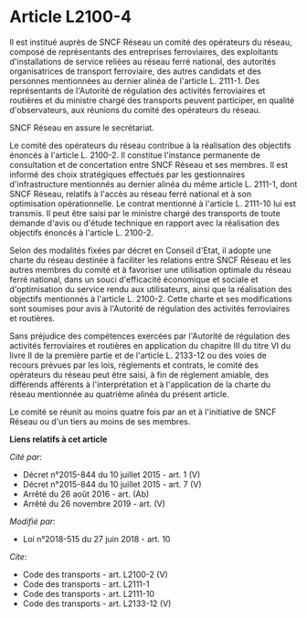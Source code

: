 # Article L2100-4

Il est institué auprès de SNCF Réseau un comité des opérateurs du réseau, composé de représentants des entreprises
ferroviaires, des exploitants d'installations de service reliées au réseau ferré national, des autorités organisatrices de
transport ferroviaire, des autres candidats et des personnes mentionnées au dernier alinéa de l'article L. 2111-1. Des
représentants de l'Autorité de régulation des activités ferroviaires et routières et du ministre chargé des transports
peuvent participer, en qualité d'observateurs, aux réunions du comité des opérateurs du réseau. 

SNCF Réseau en assure le secrétariat. 

Le comité des opérateurs du réseau contribue à la réalisation des objectifs énoncés à l'article L. 2100-2. Il constitue
l'instance permanente de consultation et de concertation entre SNCF Réseau et ses membres. Il est informé des choix
stratégiques effectués par les gestionnaires d'infrastructure mentionnés au dernier alinéa du même article L. 2111-1, dont
SNCF Réseau, relatifs à l'accès au réseau ferré national et à son optimisation opérationnelle. Le contrat mentionné à
l'article L. 2111-10 lui est transmis. Il peut être saisi par le ministre chargé des transports de toute demande d'avis ou
d'étude technique en rapport avec la réalisation des objectifs énoncés à l'article L. 2100-2. 

Selon des modalités fixées par décret en Conseil d'Etat, il adopte une charte du réseau destinée à faciliter les relations
entre SNCF Réseau et les autres membres du comité et à favoriser une utilisation optimale du réseau ferré national, dans un
souci d'efficacité économique et sociale et d'optimisation du service rendu aux utilisateurs, ainsi que la réalisation des
objectifs mentionnés à l'article L. 2100-2. Cette charte et ses modifications sont soumises pour avis à l'Autorité de
régulation des activités ferroviaires et routières. 

Sans préjudice des compétences exercées par l'Autorité de régulation des activités ferroviaires et routières en application
du chapitre III du titre VI du livre II de la première partie et de l'article L. 2133-12 ou des voies de recours prévues par
les lois, règlements et contrats, le comité des opérateurs du réseau peut être saisi, à fin de règlement amiable, des
différends afférents à l'interprétation et à l'application de la charte du réseau mentionnée au quatrième alinéa du présent
article. 

Le comité se réunit au moins quatre fois par an et à l'initiative de SNCF Réseau ou d'un tiers au moins de ses membres.

**Liens relatifs à cet article**

_Cité par_:

  - Décret n°2015-844 du 10 juillet 2015 - art. 1 (V)
  - Décret n°2015-844 du 10 juillet 2015 - art. 7 (V)
  - Arrêté du 26 août 2016 - art. (Ab)
  - Arrêté du 26 novembre 2019 - art. (V)

_Modifié par_:

  - Loi n°2018-515 du 27 juin 2018 - art. 10

_Cite_:

  - Code des transports - art. L2100-2 (V)
  - Code des transports - art. L2111-1
  - Code des transports - art. L2111-10
  - Code des transports - art. L2133-12 (V)
